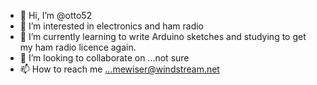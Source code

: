 - 👋 Hi, I’m @otto52
- 👀 I’m interested in electronics and ham radio
- 🌱 I’m currently learning to write Arduino sketches and studying to get my ham radio licence again.
- 💞️ I’m looking to collaborate on ...not sure
- 📫 How to reach me ...mewiser@windstream.net

<!---
otto52/otto52 is a ✨ special ✨ repository because its `README.md` (this file) appears on your GitHub profile.
You can click the Preview link to take a look at your changes.
--->
